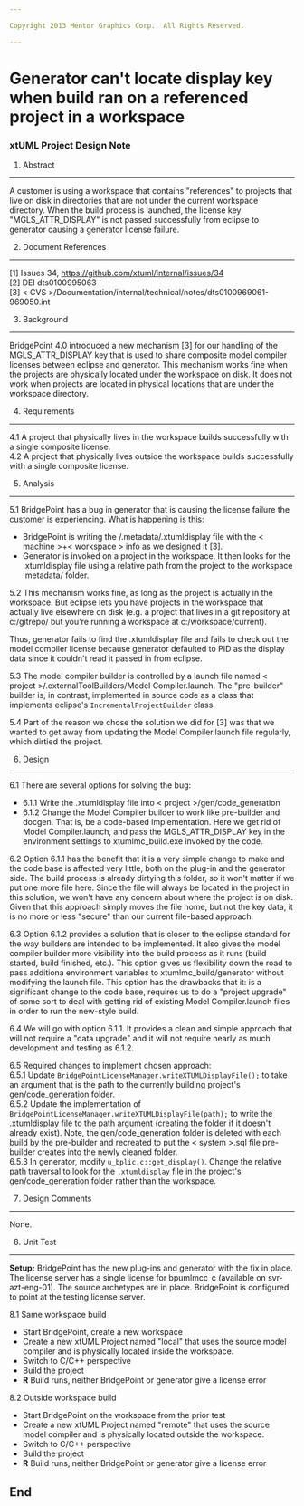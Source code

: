 ```yaml
---

Copyright 2013 Mentor Graphics Corp.  All Rights Reserved.

---
```


# Generator can't locate display key when build ran on a referenced project in a workspace
### xtUML Project Design Note


1. Abstract
-----------
A customer is using a workspace that contains "references" to projects that live
on disk in directories that are not under the current workspace directory.  When 
the build process is launched, the license key "MGLS_ATTR_DISPLAY" is not passed
successfully from eclipse to generator causing a generator license failure.

2. Document References
----------------------
[1] Issues 34, https://github.com/xtuml/internal/issues/34  
[2] DEI dts0100995063  
[3] < CVS >/Documentation/internal/technical/notes/dts0100969061-969050.int

3. Background
-------------
BridgePoint 4.0 introduced a new mechanism [3] for our handling of the MGLS_ATTR_DISPLAY
key that is used to share composite model compiler licenses between eclipse and 
generator.  This mechanism works fine when the projects are physically located under the
workspace on disk.  It does not work when projects are located in physical locations that
are under the workspace directory.

4. Requirements
---------------
4.1  A project that physically lives in the workspace builds successfully with a single
  composite license.  
4.2  A project that physically lives outside the workspace builds successfully with a single
  composite license.  
  
5. Analysis
-----------
5.1  BridgePoint has a bug in generator that is causing the license failure the customer
  is experiencing.  What is happening is this:
- BridgePoint is writing the <workspace>/.metadata/.xtumldisplay file with the 
  < machine >+< workspace > info as we designed it [3].
- Generator is invoked on a project in the workspace.  It then looks for the .xtumldisplay 
  file using a relative path from the project to the workspace .metadata/ folder.  

5.2  This mechanism works fine, as long as the project is actually in the workspace.  But 
  eclipse lets you have projects in the workspace that actually live elsewhere on disk (e.g. 
  a project that lives in a git repository at c:/gitrepo/ but you're running a workspace at 
  c:/workspace/current).  

  Thus, generator fails to find the .xtumldisplay file and fails to check out the model compiler
  license because generator defaulted to PID as the display data since it couldn't read it 
  passed in from eclipse.  

5.3  The model compiler builder is controlled by a launch file named 
  < project >/.externalToolBuilders/Model Compiler.launch.  The "pre-builder" builder is, in contrast,
  implemented in source code as a class that implements eclipse's ```IncrementalProjectBuilder```
  class.  
  
5.4  Part of the reason we chose the solution we did for [3] was that we wanted to get away from
  updating the Model Compiler.launch file regularly, which dirtied the project.  
  
6. Design
---------
6.1  There are several options for solving the bug:
  - 6.1.1 Write the .xtumldisplay file into < project >/gen/code_generation
  - 6.1.2 Change the Model Compiler builder to work like pre-builder and docgen.  That is, be a 
  code-based implementation.  Here we get rid of Model Compiler.launch, and pass the MGLS_ATTR_DISPLAY 
  key in the environment settings to xtumlmc_build.exe invoked by the code.

6.2  Option 6.1.1 has the benefit that it is a very simple change to make and the code base is
  affected very little, both on the plug-in and the generator side.  The build process is already 
  dirtying this folder, so it won't matter if we put one more file here.  Since the file will always
  be located in the project in this solution, we won't have any concern about where the project is
  on disk.  Given that this approach simply moves the file home, but not the key data, it is no 
  more or less "secure" than our current file-based approach.  
  
6.3 Option 6.1.2 provides a solution that is closer to the eclipse standard for the way builders
  are intended to be implemented.  It also gives the model compiler builder more visibility into
  the build process as it runs (build started, build finished, etc.).  This option gives us 
  flexibility down the road to pass additiona environment variables to xtumlmc_build/generator
  without modifying the launch file.  This option has the drawbacks that it: is a significant 
  change to the code base, requires us to do a "project upgrade" of some sort to deal with getting
  rid of existing Model Compiler.launch files in order to run the new-style build. 
  
6.4  We will go with option 6.1.1.  It provides a clean and simple approach that will not require
  a "data upgrade" and it will not require nearly as much development and testing as 6.1.2.  

6.5  Required changes to implement chosen approach:  
6.5.1  Update ```BridgePointLicenseManager.writeXTUMLDisplayFile();``` to take an argument
  that is the path to the currently building project's gen/code_generation folder.    
6.5.2  Update the implementation of ```BridgePointLicenseManager.writeXTUMLDisplayFile(path);``` to 
  write the .xtumldisplay file to the path argument (creating the folder if it doesn't already exist).
  Note, the gen/code_generation folder is deleted with each build by the pre-builder and recreated to
  put the < system >.sql file pre-builder creates into the newly cleaned folder.  
6.5.3  In generator, modify ```u_bplic.c::get_display()```.  Change the relative path traversal to 
  look for the ```.xtumldisplay``` file in the project's gen/code_generation folder rather than the 
  workspace.  
  
7. Design Comments
------------------
None.

8. Unit Test
------------
__Setup:__ BridgePoint has the new plug-ins and generator with the fix in place.  The license
server has a single license for bpumlmcc_c (available on svr-azt-eng-01).  The source archetypes
are in place.  BridgePoint is configured to point at the testing license server.  

8.1  Same workspace build
  - Start BridgePoint, create a new workspace
  - Create a new xtUML Project named "local" that uses the source model compiler and is 
  physically located inside the workspace.
  - Switch to C/C++ perspective
  - Build the project
  - __R__ Build runs, neither BridgePoint or generator give a license error

8.2  Outside workspace build
  - Start BridgePoint on the workspace from the prior test
  - Create a new xtUML Project named "remote" that uses the source model compiler and is 
  physically located outside the workspace.
  - Switch to C/C++ perspective
  - Build the project
  - __R__ Build runs, neither BridgePoint or generator give a license error


End
---

